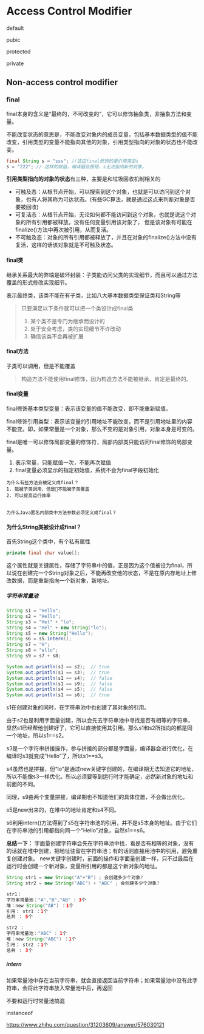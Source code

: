 # Access Control Modifier

default

pubic

protected

private

## Non-access control modifier

### final

final本身的含义是“最终的，不可改变的”，它可以修饰抽象类，非抽象方法和变量。 

不能改变状态的意思是，不能改变对象内的成员变量，包括基本数据类型的值不能改变，引用类型的变量不能指向其他的对象，引用类型指向的对象的状态也不能改变。

```java
final String s = "sss"; //这边final修饰的是引用类型s
s = "222"; // 这样的赋值，编译器会报错，s无法指向新的对象。
```

**引用类型指向的对象的状态**有三种，主要是和垃圾回收机制相关的

- 可触及态：从根节点开始，可以搜索到这个对象，也就是可以访问到这个对象，也有人将其称为可达状态。(有些GC算法，就是通过这点来判断对象是否要被回收)
- 可复活态：从根节点开始，无论如何都不能访问到这个对象，也就是说这个对象的所有引用都被释放，没有任何变量引用该对象了，
但是该对象有可能在finalize()方法中再次被引用，从而复活。
- 不可触及态：对象的所有引用都被释放了，并且在对象的finalize()方法中没有复活，这样的话该对象就是不可触及状态。

#### final类

继承关系最大的弊端是破坏封装：子类能访问父类的实现细节，而且可以通过方法覆盖的形式修改实现细节。

表示最终类，该类不能在有子类，比如八大基本数据类型保证类和String等
> 只要满足以下条件就可以把一个类设计成final类
> 1. 某个类不是专门为继承而设计的
> 2. 处于安全考虑，类的实现细节不许改动
> 3. 确信该类不会再被扩展

#### final方法

子类可以调用，但是不能覆盖
> 构造方法不能使用final修饰，因为构造方法不能被继承，肯定是最终的。

#### final变量

final修饰基本类型变量：表示该变量的值不能改变，即不能重新赋值。 

final修饰引用类型：表示该变量的引用地址不能改变，而不是引用地址里的内容不能变。即，如果常量是一个对象，那么不变的是对象引用，对象本身是可变的。

final是唯一可以修饰局部变量的修饰符，局部内部类只能访问final修饰的局部变量。

1. 表示常量，只能赋值一次，不能再次赋值
2. final变量必须显示的指定初始值，系统不会为final字段初始化

```word
为什么有些方法会被定义成final？
1. 能被子类调用，但是不能被子类覆盖
2. 可以提高运行效率


为什么Java匿名内部类中方法参数必须定义成final？

```

#### 为什么String类被设计成final？

首先String这个类中，有个私有属性

```java
private final char value[];
```
这个属性就是关键属性，存储了字符串中的值，正是因为这个值被设为final，所以说在创建完一个String对象之后，不能再改变他的状态，不是在原内存地址上修改数据，而是重新指向一个新对象，新地址。

##### 字符串常量池

```java
String s1 = "Hello";
String s2 = "Hello";
String s3 = "Hel" + "lo";
String s4 = "Hel" + new String("lo");
String s5 = new String("Hello");
String s6 = s5.intern();
String s7 = "H";
String s8 = "ello";
String s9 = s7 + s8;

System.out.println(s1 == s2);  // true
System.out.println(s1 == s3);  // true
System.out.println(s1 == s4);  // false
System.out.println(s1 == s9);  // false
System.out.println(s4 == s5);  // false
System.out.println(s1 == s6);  // true
```

s1在创建对象的同时，在字符串池中也创建了其对象的引用。

由于s2也是利用字面量创建，所以会先去字符串池中寻找是否有相等的字符串，显然s1已经帮他创建好了，它可以直接使用其引用。那么s1和s2所指向的都是同一个地址，所以s1==s2。

s3是一个字符串拼接操作，参与拼接的部分都是字面量，编译器会进行优化，在编译时s3就变成“Hello”了，所以s1==s3。

s4虽然也是拼接，但“lo”是通过new关键字创建的，在编译期无法知道它的地址，所以不能像s3一样优化。所以必须要等到运行时才能确定，必然新对象的地址和前面的不同。

同理，s9由两个变量拼接，编译期也不知道他们的具体位置，不会做出优化。

s5是new出来的，在堆中的地址肯定和s4不同。

s6利用intern()方法得到了s5在字符串池的引用，并不是s5本身的地址。由于它们在字符串池的引用都指向同一个“Hello”对象，自然s1==s6。

**总结一下：**
字面量创建字符串会先在字符串池中找，看是否有相等的对象，没有的话就在堆中创建，把地址驻留在字符串池；有的话则直接用池中的引用，避免重复创建对象。
new关键字创建时，前面的操作和字面量创建一样，只不过最后在运行时会创建一个新对象，变量所引用的都是这个新对象的地址。

```java
String str1 = new String("A"+"B") ; 会创建多少个对象? 
String str2 = new String("ABC") + "ABC" ; 会创建多少个对象?

str1：
字符串常量池："A","B","AB" : 3个
堆：new String("AB") ：1个
引用： str1 ：1个
总共 ： 5个

str2 ：
字符串常量池："ABC" : 1个
堆：new String("ABC") ：1个
引用： str2 ：1个
总共 ： 3个
```

##### intern

如果常量池中存在当前字符串，就会直接返回当前字符串；如果常量池中没有此字符串，会将此字符串放入常量池中后，再返回

不要和运行时常量池搞混

instanceof

https://www.zhihu.com/question/31203609/answer/576030121